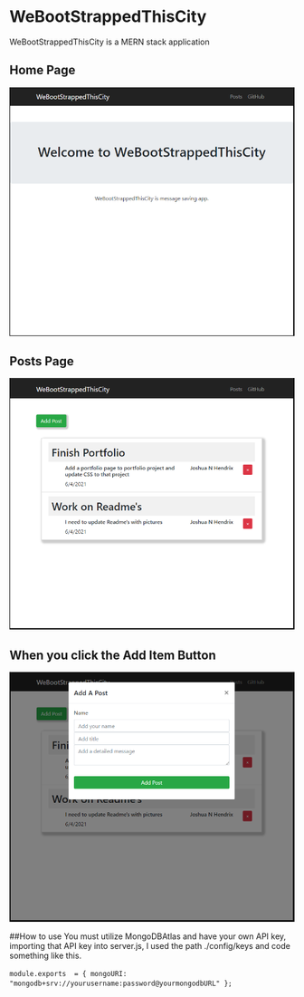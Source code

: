 # WeBootStrappedThisCity
WeBootStrappedThisCity is a MERN stack application 


## Home Page

![Main Page](https://github.com/thejoshuahendrix/WeBootStrappedThisCity/blob/main/images/webootstrappedthiscty1.PNG?raw=true)


## Posts Page

![Posts Page](https://github.com/thejoshuahendrix/WeBootStrappedThisCity/blob/main/images/webootstrappedthiscty2.PNG?raw=true)

## When you click the Add Item Button

![Modal Page](https://github.com/thejoshuahendrix/WeBootStrappedThisCity/blob/main/images/webootstrappedthiscty3.PNG?raw=true)


##How to use
You must utilize MongoDBAtlas and have your own API key, importing that API key into server.js, I used the path ./config/keys and code something like this.

`module.exports  = {
    mongoURI: "mongodb+srv://yourusername:password@yourmongodbURL"
};
`
